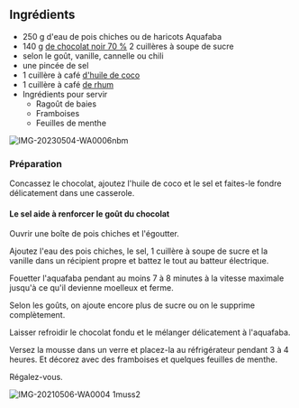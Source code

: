 ## Ingrédients

-   250 g d'eau de pois chiches ou de haricots Aquafaba
-   140 g [de chocolat noir 70 %](https://amzn.to/3HFxI9I)
    2 cuillères à soupe de sucre
-   selon le goût, vanille, cannelle ou chili
-   une pincée de sel
-   1 cuillère à café [d'huile de coco](https://amzn.to/3NzIUsi)
-   1 cuillère à café [de rhum](https://amzn.to/42p584f)
-   Ingrédients pour servir
    -   Ragoût de baies
    -   Framboises
    -   Feuilles de menthe

![IMG-20230504-WA0006nbm](https://ramiboutas.s3.amazonaws.com/khadija/media/images/IMG-20230504-WA0006nbm.width-800.jpg)

### Préparation

Concassez le chocolat, ajoutez l'huile de coco et le sel et faites-le fondre délicatement dans une casserole.

#### Le sel aide à renforcer le goût du chocolat

Ouvrir une boîte de pois chiches et l'égoutter.

Ajoutez l'eau des pois chiches, le sel, 1 cuillère à soupe de sucre et la vanille dans un récipient propre et battez le tout au batteur électrique.

Fouetter l'aquafaba pendant au moins 7 à 8 minutes à la vitesse maximale jusqu'à ce qu'il devienne moelleux et ferme.

Selon les goûts, on ajoute encore plus de sucre ou on le supprime complètement.

Laisser refroidir le chocolat fondu et le mélanger délicatement à l'aquafaba.

Versez la mousse dans un verre et placez-la au réfrigérateur pendant 3 à 4 heures. Et décorez avec des framboises et quelques feuilles de menthe.

Régalez-vous.

![IMG-20210506-WA0004 1muss2](https://ramiboutas.s3.amazonaws.com/khadija/media/images/IMG-20210506-WA0004_1muss2.width-800.jpg)
